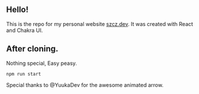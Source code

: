## Hello! 

This is the repo for my personal website <a href="https://szcz.dev">szcz.dev</a>. It was created with React and Chakra UI. 

## After cloning. 

Nothing special, Easy peasy. 

```
npm run start
```




Special thanks to @YuukaDev for the awesome animated arrow. 

